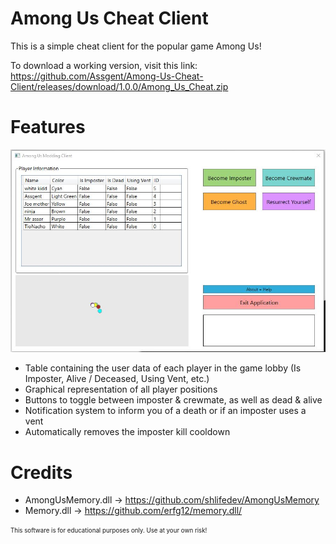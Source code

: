 # Among Us Cheat Client

This is a simple cheat client for the popular game Among Us!

To download a working version, visit this link: https://github.com/Assgent/Among-Us-Cheat-Client/releases/download/1.0.0/Among_Us_Cheat.zip



# Features

![enter image description here](https://raw.githubusercontent.com/Assgent/Among-Us-Cheat-Client/1.0.0/amongus.JPG)

 - Table containing the user data of each player in the game lobby (Is Imposter, Alive / Deceased, Using Vent, etc.)
 - Graphical representation of all player positions
 - Buttons to toggle between imposter & crewmate, as well as dead & alive
 - Notification system to inform you of a death or if an imposter uses a vent
 - Automatically removes the imposter kill cooldown

# Credits

 - AmongUsMemory.dll -> https://github.com/shlifedev/AmongUsMemory
 - Memory.dll -> https://github.com/erfg12/memory.dll/




<sub><sup>This software is for educational purposes only. Use at your own risk!</sup></sub>
